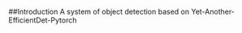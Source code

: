 ##Introduction
A system of object detection based on Yet-Another-EfficientDet-Pytorch


                                                                         


